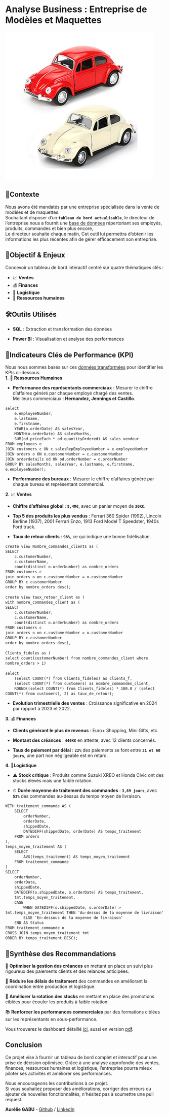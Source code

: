 # Analyse Business : Entreprise de Modèles et Maquettes<br>
![test](https://github.com/Diaure/Analyse-Business/blob/master/03_Images/Picture1.png)<br>

## 🏢**Contexte**
Nous avons été mandatés par une entreprise spécialisée dans la vente de modèles et 
de maquettes.<br>
Souhaitant disposer d’un **`tableau de bord actualisable`**, le directeur de 
l’entreprise nous a fournit une [base de données](https://github.com/Diaure/Analyse-Business/tree/master/01_Data/queries.sql) répertoriant ses employés, produits, 
commandes et bien plus encore, <br> 
Le directeur souhaite  chaque matin, 
Cet outil lui permettra d’obtenir les informations les plus récentes afin de gérer 
efficacement son entreprise.<br>

## 🎯**Objectif & Enjeux**<br>
Concevoir un tableau de bord interactif centré sur quatre thématiques clés :

* 📈 **Ventes**<br>
* 💰 **Finances**<br>
* 🚛 **Logistique**<br>
* 👥 **Ressources humaines**<br>

## 🛠️**Outils Utilisés**

* **SQL** : Extraction et transformation des données

* **Power BI** : Visualisation et analyse des performances

## 📌**Indicateurs Clés de Performance (KPI)**<br>
Nous nous sommes basés sur ces [données transformées](https://github.com/Diaure/Analyse-Business/tree/master/01_Data/cleaned_data) pour identifier les KPIs ci-dessous.<br>
**1.** 👥 **Ressources Humaines**

* **Performance des représentants commerciaux** : Mesurer le chiffre d’affaires 
généré par chaque employé chargé des ventes.<br>
Meilleurs commerciaux : **Hernandez, Jennings et Castillo**.<br>

```
select
	e.employeeNumber, 
	e.lastname,
	e.firstname,
	YEAR(o.orderDate) AS salesYear,
	MONTH(o.orderDate) AS salesMonths,
	SUM(od.priceEach * od.quantityOrdered) AS sales_vendeur
FROM employees e
JOIN customers c ON c.salesRepEmployeeNumber = e.employeeNumber
JOIN orders o ON o.customerNumber = c.customerNumber
JOIN orderdetails od ON od.orderNumber = o.orderNumber
GROUP BY salesMonths, salesYear, e.lastname, e.firstname, e.employeeNumber);
```

* **Performance des bureaux** : Mesurer le chiffre d’affaires généré par chaque 
bureau et représentant commercial.<br>


**2.** 📈 **Ventes**

* **Chiffre d’affaires global** : **`8,4M€`**, avec un panier moyen de **`30K€`**.

* **Top 5 des produits les plus vendus** : Ferrari 360 Spider (1992), Lincoln 
Berline (1937), 2001 Ferrari Enzo, 1913 Ford Model T Speedster, 1940s Ford truck.

* **Taux de retour clients** : **`98%`**, ce qui indique une bonne fidélisation.

```
create view Nombre_commandes_clients as (
SELECT
	c.customerNumber,
    c.customerName,
	count(distinct o.orderNumber) as nombre_orders
FROM customers c
join orders o on c.customerNumber = o.customerNumber
GROUP BY c.customerNumber
order by nombre_orders desc);

create view taux_retour_client as (
with nombre_commandes_client as (
SELECT
	c.customerNumber,
    c.customerName,
	count(distinct o.orderNumber) as nombre_orders
FROM customers c
join orders o on c.customerNumber = o.customerNumber
GROUP BY c.customerNumber
order by nombre_orders desc),

Clients_fideles as (
select count(customerNumber) from nombre_commandes_client where nombre_orders > 1)

select
	(select COUNT(*) from Clients_fideles) as clients_f,
    (select COUNT(*) from customers) as nombre_commandes_client,
    ROUND((select COUNT(*) from Clients_fideles) * 100.0 / (select COUNT(*) from customers), 2) as taux_de_retour);
```

* **Evolution trimestrielle des ventes** : Croissance significative en 2024 par 
rapport à 2023 et 2022.


**3.** 💰 **Finances**

* **Clients générant le plus de revenus** : Euro+ Shopping, Mini Gifts, etc.

* **Montant des créances** : **`446K€`** en attente, avec 12 clients concernés.

* **Taux de paiement par délai** : **`22%`** des paiements se font entre **`31 et 60 
jours`**, une part non négligeable est en retard.


**4.** 🚛**Logistique**

* ⚠️ **Stock critique** : Produits comme Suzuki XREO et Honda Civic ont des stocks 
élevés mais une faible rotation.

* ⏱ **Durée moyenne de traitement des commandes** : **`3,69 jours`**, avec **`53%`**
des commandes au-dessus du temps moyen de livraison.<br>

```
WITH traitement_commande AS (
    SELECT 
        orderNumber, 
        orderDate, 
        shippedDate, 
        DATEDIFF(shippedDate, orderDate) AS temps_traitement
    FROM orders
),
temps_moyen_traitement AS (
    SELECT 
        AVG(temps_traitement) AS temps_moyen_traitement
    FROM traitement_commande
)
SELECT 
    orderNumber, 
    orderDate, 
    shippedDate, 
    DATEDIFF(o.shippedDate, o.orderDate) AS temps_traitement,
    tmt.temps_moyen_traitement,
    CASE 
        WHEN DATEDIFF(o.shippedDate, o.orderDate) > tmt.temps_moyen_traitement THEN 'Au-dessus de la moyenne de livraison'
        ELSE 'En-dessous de la moyenne de livraison'
    END AS Status
FROM traitement_commande o
CROSS JOIN temps_moyen_traitement tmt
ORDER BY temps_traitement DESC);
```

## 📢**Synthèse des Recommandations**

📌 **Optimiser la gestion des créances** en mettant en place un suivi plus 
rigoureux des paiements clients et des relances anticipées.

🚀 **Réduire les délais de traitement** des commandes en améliorant la coordination
entre production et logistique.

🔄 **Améliorer la rotation des stocks** en mettant en place des promotions ciblées
pour écouler les produits à faible rotation.

📚 **Renforcer les performances commerciales** par des formations ciblées sur les 
représentants en sous-performance.

Vous trouverez le dashboard détaillé [ici](https://github.com/Diaure/Analyse-Business/blob/master/02_Dasboards/Analyse%20business_KPIs_solo.pbix), aussi en version [pdf](https://drive.google.com/file/d/1mturDTBMuOv12l7cLJSa9_MqjyGpEYnJ/view?usp=sharing).

## **Conclusion**

Ce projet vise à fournir un tableau de bord complet et interactif pour une prise 
de décision optimisée. Grâce à une analyse approfondie des ventes, finances, 
ressources humaines et logistique, l’entreprise pourra mieux piloter ses activités 
et améliorer ses performances.<br>


Nous encourageons les contributions à ce projet.<br> 
Si vous souhaitez proposer des améliorations, corriger des erreurs ou ajouter de 
nouvelles fonctionnalités, n'hésitez pas à soumettre une pull request.

**Aurélie GABU** - [Github](https://github.com/Diaure/Projects) / [LinkedIn](https://www.linkedin.com/in/aurelie-gabu/)